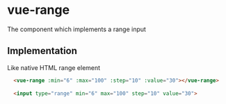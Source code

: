 # vue-range
The component which implements a range input

## Implementation
Like native HTML range element

```html
  <vue-range :min="6" :max="100" :step="10" :value="30"></vue-range>
  
  <input type="range" min="6" max="100" step="10" value="30">
```
